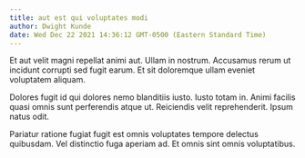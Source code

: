 ```yaml
---
title: aut est qui voluptates modi
author: Dwight Kunde
date: Wed Dec 22 2021 14:36:12 GMT-0500 (Eastern Standard Time)
---
```

Et aut velit magni repellat animi aut. Ullam in nostrum. Accusamus rerum ut incidunt corrupti sed fugit earum. Et sit doloremque ullam eveniet voluptatem aliquam.

 Dolores fugit id qui dolores nemo blanditiis iusto. Iusto totam in. Animi facilis quasi omnis sunt perferendis atque ut. Reiciendis velit reprehenderit. Ipsum natus odit.

 Pariatur ratione fugiat fugit est omnis voluptates tempore delectus quibusdam. Vel distinctio fuga aperiam ad. Et omnis sint omnis voluptatibus.